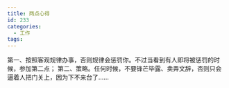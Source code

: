 ```yaml
---
title: 两点心得
id: 233
categories:
  - 工作
tags:
---
```


第一、按照客观规律办事，否则规律会惩罚你。不过当看到有人即将被惩罚的时候，参加第二点；
第二、策略。任何时候，不要锋芒毕露、卖弄文辞，否则只会逼着人把门关上，因为下不来台了……